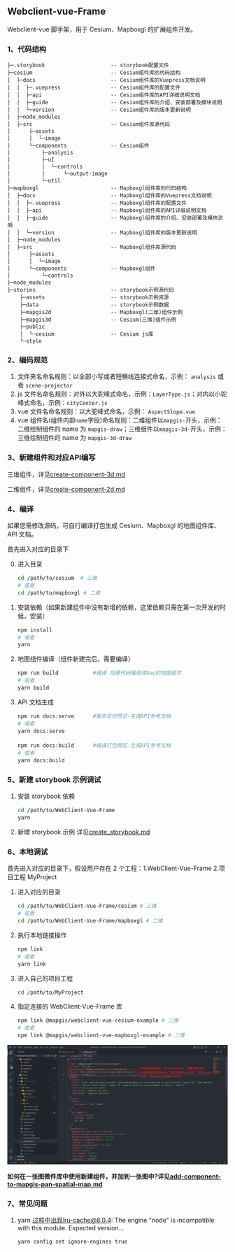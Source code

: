 ## Webclient-vue-Frame

Webclient-vue 脚手架，用于 Cesium、Mapboxgl 的扩展组件开发。

### 1、代码结构

```text
├─.storybook                     -- storybook配置文件
├─cesium                         -- Cesium组件库的代码结构
│  ├─docs                        -- Cesium组件库的Vuepress文档说明
│  │  ├─.vuepress                -- Cesium组件库的配置文件
│  │  ├─api                      -- Cesium组件库的API详细说明文档
│  │  ├─guide                    -- Cesium组件库的介绍、安装部署及模块说明
│  │  └─version                  -- Cesium组件库的版本更新说明
│  ├─node_modules
│  ├─src                         -- Cesium组件库源代码
│      ├─assets
│      │  └─image
│      └─components              -- Cesium组件
│          ├─analysis
│          ├─uI
│          │  └─controls
│          │      └─output-image
│          └─util
├─mapboxgl                       -- Mapboxgl组件库的代码结构
│  ├─docs                        -- Mapboxgl组件库的Vuepress文档说明
│  │  ├─.vuepress                -- Mapboxgl组件库的配置文件
│  │  ├─api                      -- Mapboxgl组件库的API详细说明文档
│  │  ├─guide                    -- Mapboxgl组件库的介绍、安装部署及模块说明
│  │  └─version                  -- Mapboxgl组件库的版本更新说明
│  ├─node_modules
│  ├─src                         -- Mapboxgl组件库源代码
│      ├─assets
│      │  └─image
│      └─components              -- Mapboxgl组件
│          └─controls
├─node_modules
├─stories                        -- storybook示例源代码
    ├─assets                     -- storybook示例资源
    ├─data                       -- storybook示例数据
    ├─mapgis2d                   -- Mapboxgl(二维)组件示例
    ├─mapgis3d                   -- Cesium(三维)组件示例
    ├─public
    │  └─cesium                  -- Cesium js库
    └─style
```

### 2、编码规范

1. 文件夹名命名规则：以全部小写或者短横线连接式命名，示例： `analysis` 或者 `scene-projector`
2. js 文件名命名规则：对外以大驼峰式命名，示例：`LayerType.js`；对内以小驼峰式命名，示例：`cityCenter.js`
3. vue 文件名命名规则：以大驼峰式命名，示例： `AspectSlope.vue`
4. vue 组件名(组件内部`name`字段)命名规则：二维组件以`mapgis-`开头，示例：二维绘制组件的 name 为 `mapgis-draw`；三维组件以`mapgis-3d-`开头，示例：三维绘制组件的 name 为 `mapgis-3d-draw`

### 3、新建组件和对应API编写

   三维组件，详见[create-component-3d.md](./docs/create-component-3d.md)

   二维组件，详见[create-component-2d.md](./docs/create-component-2d.md)

### 4、编译

如果您需修改源码，可自行编译打包生成 Cesium、Mapboxgl 的地图组件库、API 文档。

首先进入对应的目录下

0. 进入目录

    ```sh
    cd /path/to/cesium  # 三维
    # 或者
    cd /path/to/mapboxgl # 二维
    ```

1. 安装依赖（如果新建组件中没有新增的依赖，这里依赖只需在第一次开发的时候，安装）

   ```sh
   npm install
   # 或者
   yarn
   ```

2. 地图组件编译（组件新建完后，需要编译）

   ```sh
   npm run build           #编译 将源代码编译成Vue的地图组件
   # 或者
   yarn build
   ```

3. API 文档生成

   ```sh
   npm run docs:serve      #服务实时预览-生成API参考文档
   # 或者
   yarn docs:serve

   npm run docs:build      #编译打包预览-生成API参考文档
   # 或者
   yarn docs:build
   ```

### 5、新建 storybook 示例调试

1. 安装 storybook 依赖
   ```sh
   cd /path/to/WebClient-Vue-Frame
   yarn
   ```
2. 新增 storybook 示例
   详见[create_storybook.md](./docs/create_storybook.md)

### 6、本地调试

首先进入对应的目录下，假设用户存在 2 个工程：1.WebClient-Vue-Frame 2.项目工程 MyProject

1. 进入对应的目录

   ```sh
   cd /path/to/WebClient-Vue-Frame/cesium # 三维
   # 或者
   cd /path/to/WebClient-Vue-Frame/mapboxgl # 二维
   ```

2. 执行本地链接操作

   ```sh
   npm link
   # 或者
   yarn link
   ```

3. 进入自己的项目工程

   ```sh
   cd /path/to/MyProject
   ```

4. 指定连接的 WebClient-Vue-Frame 库

   ```sh
   npm link @mapgis/webclient-vue-cesium-example # 三维
   # 或者
   npm link @mapgis/webclient-vue-mapboxgl-example # 二维
   ```

![components8.png](./docs/images/component8.png)

**如何在一张图微件库中使用新建组件，并加到一张图中?详见[add-component-to-mapgis-pan-spatial-map.md](./docs/add-component-to-mapgis-pan-spatial-map.md)**

### 7、常见问题

1. yarn 过程中出现lru-cache@8.0.4: The engine "node" is incompatible with this module. Expected version...

   ```sh
   yarn config set ignore-engines true
   ```
